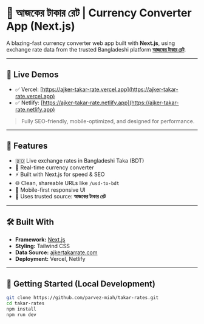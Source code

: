 # 💱 আজকের টাকার রেট | Currency Converter App (Next.js)

A blazing-fast currency converter web app built with **Next.js**, using exchange rate data from the trusted Bangladeshi platform **[আজকের টাকার রেট](https://ajkertakarrate.com)**.

---

## 🔗 Live Demos

- ✅ Vercel: [https://ajker-takar-rate.vercel.app](https://ajker-takar-rate.vercel.app)
- ✅ Netlify: [https://ajker-takar-rate.netlify.app](https://ajker-takar-rate.netlify.app)

> Fully SEO-friendly, mobile-optimized, and designed for performance.

---

## 🧠 Features

- 🇧🇩 Live exchange rates in Bangladeshi Taka (BDT)
- 🔁 Real-time currency converter
- ⚡ Built with Next.js for speed & SEO
- 🌐 Clean, shareable URLs like `/usd-to-bdt`
- 📱 Mobile-first responsive UI
- 🧭 Uses trusted source: **আজকের টাকার রেট**

---

## 🛠️ Built With

- **Framework:** [Next.js](https://nextjs.org/)
- **Styling:** Tailwind CSS
- **Data Source:** [ajkertakarrate.com](https://ajkertakarrate.com)
- **Deployment:** Vercel, Netlify

---

## 🚀 Getting Started (Local Development)

```bash
git clone https://github.com/parvez-miah/takar-rates.git
cd takar-rates
npm install
npm run dev
